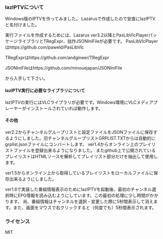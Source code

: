 ### lazIPTVについて

Windows版のIPTVを作ってみました。
Lazarusで作成したので安直にlazIPTVと名付けました。

実行ファイルを作成するためには、Lazarus ver3.2以降とPasLibVlcPlayerパッケージライブラリとTRegExpr、拙作JSONIniFileが必要です。
PasLibVlcPlayerはhttps://github.com/paweld/PasLibVlc

TRegExprはhttps://github.com/andgineer/TRegExpr

JSONIniFileはhttps://github.com/minouejapan/JSONIniFile

から入手して下さい。


#### lazIPTV実行に必要なライブラリについて

lazIPTVの実行にはVLCライブラリが必要です。Windows環境にVLCメディアプレーヤーがインストールされていれば動作します。
#### その他
ver2.2からチャンネルグループリストと設定ファイルをJSONファイルに保存するようにしました。旧チャンネルグループリストGRPLIST.TXTからは自動的にgrplist.jsonファイルにコンバートします。
ver1.4からオンライン上のプレイリストファイルを登録出来るようになりました。
またgithub上で公開されているプレイリストはHTMLソースを解析してプレイリスト部分だけを抽出して使用します。

ver1.5からオンライン上から取得しているプレイリストをローカルファイルに保存出来るようにしました。

ver1.6で実装した番組情報表示のためにlazIPTVを起動後、最初のチャンネル選択時にEPG情報を読み込むようにしています。この最初の処理に少し時間がかかります。
尚、番組情報はチャンネルを選択・変更した際に5秒間表示して消えます。また、画面をマウスで右クリックすると（何度でも）5秒間表示されます。


### ライセンス
MIT
